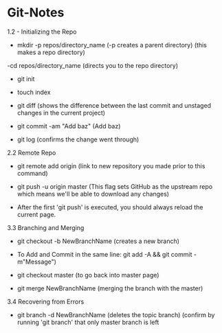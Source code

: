 # Git-Notes

1.2 - Initializing the Repo


- mkdir -p repos/directory_name (-p creates a parent directory) (this makes a repo directory)

-cd  repos/directory_name  (directs you to the repo directory)

- git init

- touch index

- git diff (shows the difference between the last commit and unstaged changes in the current project)

- git commit -am "Add baz" (Add baz)

- git log (confirms the change went through)



2.2 Remote Repo



- git remote add origin (link to new repository you made prior to this command) 

- git push -u origin master (This flag sets GitHub as the upstream repo which means we'll be able to download any changes)

- After the first 'git push' is executed, you should always reload the current page.



3.3 Branching and Merging


- git checkout -b NewBranchName (creates a new branch) 

-   To Add and Commit in the same line: git add -A && git commit -m"Message")

- git checkout master (to go back into master page)

- git merge NewBranchName (merging the branch with the master) 


3.4 Recovering from Errors

- git branch -d NewBranchName (deletes the topic branch) (confirm by running 'git branch' that only master branch is left






